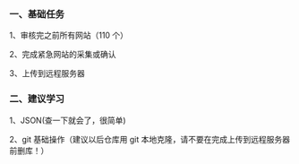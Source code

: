 ### 一、基础任务

1、审核完之前所有网站（110 个）

2、完成紧急网站的采集或确认

3、上传到远程服务器

### 二、建议学习

1、JSON(查一下就会了，很简单)

2、git 基础操作（建议以后仓库用 git 本地克隆，请不要在完成上传到远程服务器前删库！）
